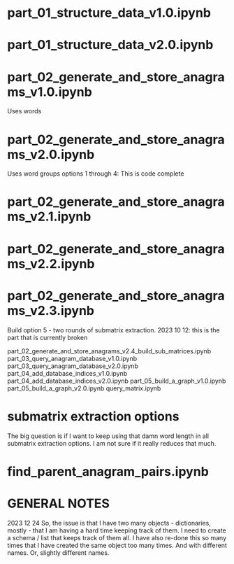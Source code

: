 
# part_01_structure_data_v1.0.ipynb
# part_01_structure_data_v2.0.ipynb
# part_02_generate_and_store_anagrams_v1.0.ipynb
Uses words

# part_02_generate_and_store_anagrams_v2.0.ipynb
Uses word groups
options 1 through 4:
This is code complete


# part_02_generate_and_store_anagrams_v2.1.ipynb
# part_02_generate_and_store_anagrams_v2.2.ipynb
# part_02_generate_and_store_anagrams_v2.3.ipynb
Build option 5 - two rounds of submatrix extraction.
2023 10 12: this is the part that is currently broken


part_02_generate_and_store_anagrams_v2.4_build_sub_matrices.ipynb
part_03_query_anagram_database_v1.0.ipynb
part_03_query_anagram_database_v2.0.ipynb
part_04_add_database_indices_v1.0.ipynb
part_04_add_database_indices_v2.0.ipynb
part_05_build_a_graph_v1.0.ipynb
part_05_build_a_graph_v2.0.ipynb
query_matrix.ipynb

# submatrix extraction options
The big question is if I want to keep using that damn word length in all submatrix 
extraction options. I am not sure if it really reduces that much. 



# find_parent_anagram_pairs.ipynb

# GENERAL NOTES
2023 12 24
So, the issue is that I have two many objects - dictionaries, mostly - that I am having a hard time keeping track of them.
I need to create a schema / list that keeps track of them all. 
I have also re-done this so many times that I have created the same object too many times. And with different names. Or, slightly different names.





